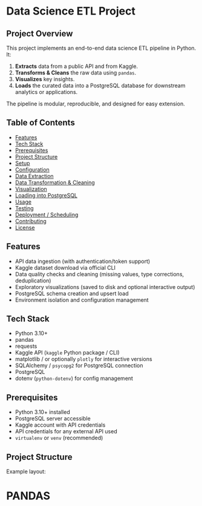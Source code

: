 # Data Science ETL Project

## Project Overview

This project implements an end-to-end data science ETL pipeline in Python. It:
1. **Extracts** data from a public API and from Kaggle.
2. **Transforms & Cleans** the raw data using `pandas`.
3. **Visualizes** key insights.
4. **Loads** the curated data into a PostgreSQL database for downstream analytics or applications.

The pipeline is modular, reproducible, and designed for easy extension.

## Table of Contents

- [Features](#features)  
- [Tech Stack](#tech-stack)  
- [Prerequisites](#prerequisites)  
- [Project Structure](#project-structure)  
- [Setup](#setup)  
- [Configuration](#configuration)  
- [Data Extraction](#data-extraction)  
- [Data Transformation & Cleaning](#data-transformation--cleaning)  
- [Visualization](#visualization)  
- [Loading into PostgreSQL](#loading-into-postgresql)  
- [Usage](#usage)  
- [Testing](#testing)  
- [Deployment / Scheduling](#deployment--scheduling)  
- [Contributing](#contributing)  
- [License](#license)

## Features

- API data ingestion (with authentication/token support)
- Kaggle dataset download via official CLI
- Data quality checks and cleaning (missing values, type corrections, deduplication)
- Exploratory visualizations (saved to disk and optional interactive output)
- PostgreSQL schema creation and upsert load
- Environment isolation and configuration management

## Tech Stack

- Python 3.10+  
- pandas  
- requests  
- Kaggle API (`kaggle` Python package / CLI)  
- matplotlib / or optionally `plotly` for interactive versions  
- SQLAlchemy / `psycopg2` for PostgreSQL connection  
- PostgreSQL  
- dotenv (`python-dotenv`) for config management  

## Prerequisites

- Python 3.10+ installed  
- PostgreSQL server accessible  
- Kaggle account with API credentials  
- API credentials for any external API used  
- `virtualenv` or `venv` (recommended)  

## Project Structure

Example layout:
# PANDAS
